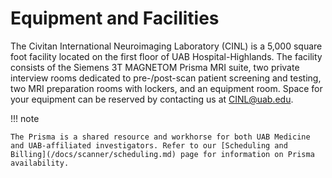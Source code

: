 # Equipment and Facilities

The Civitan International Neuroimaging Laboratory (CINL) is a 5,000 square foot facility located on the first floor of UAB Hospital-Highlands. The facility consists of the Siemens 3T MAGNETOM Prisma MRI suite, two private interview rooms dedicated to pre-/post-scan patient screening and testing, two MRI preparation rooms with lockers, and an equipment room. Space for your equipment can be reserved by contacting us at [CINL@uab.edu](mailto:cinl@uab.edu).

!!! note

    The Prisma is a shared resource and workhorse for both UAB Medicine and UAB-affiliated investigators. Refer to our [Scheduling and Billing](/docs/scanner/scheduling.md) page for information on Prisma availability.

